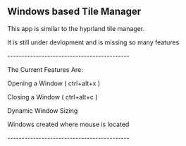 <h2>Windows based Tile Manager</h2>
<p>This app is similar to the hyprland tile manager.</p>
<p>It is still under devlopment and is missing so many features</p>
<p>-------------------------------------------</p>
<p>The Current Features Are:</p>
<p>Opening a Window ( ctrl+alt+x )</p>
<p>Closing a Window ( ctrl+alt+c )</p>
<p>Dynamic Window Sizing</p>
<p>Windows created where mouse is located</p>
<p>-------------------------------------------</p>

